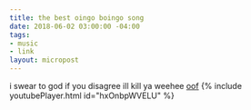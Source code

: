 ```yaml
---
title: the best oingo boingo song
date: 2018-06-02 03:00:00 -04:00
tags:
- music
- link
layout: micropost
---
```


i swear to god if you disagree ill kill ya weehee
[oof](https://www.youtube.com/watch?v=hxOnbpWVELU)
{% include youtubePlayer.html id="hxOnbpWVELU" %}